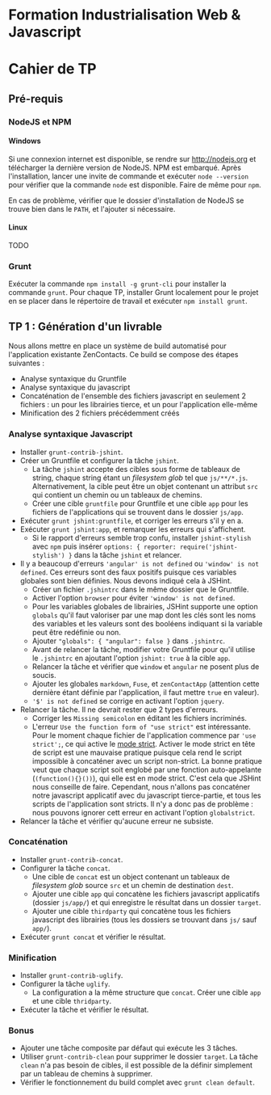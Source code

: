 # Formation Industrialisation Web & Javascript
# Cahier de TP

## Pré-requis

### NodeJS et NPM

#### Windows

Si une connexion internet est disponible, se rendre sur http://nodejs.org et
télécharger la dernière version de NodeJS. NPM est embarqué. Après
l'installation, lancer une invite de commande et exécuter `node --version` pour
vérifier que la commande `node` est disponible. Faire de même pour `npm`.

En cas de problème, vérifier que le dossier d'installation de NodeJS se trouve
bien dans le `PATH`, et l'ajouter si nécessaire.


#### Linux

TODO


### Grunt

Exécuter la commande `npm install -g grunt-cli` pour installer la commande 
`grunt`. Pour chaque TP, installer Grunt localement pour le projet en se placer
dans le répertoire de travail et exécuter `npm install grunt`.



## TP 1 : Génération d'un livrable

Nous allons mettre en place un système de build automatisé pour l'application
existante ZenContacts. Ce build se compose des étapes suivantes :
- Analyse syntaxique du Gruntfile
- Analyse syntaxique du javascript
- Concaténation de l'ensemble des fichiers javascript en seulement 2 
fichiers : un pour les librairies tierce, et un pour l'application elle-même
- Minification des 2 fichiers précédemment créés


### Analyse syntaxique Javascript

- Installer `grunt-contrib-jshint`.
- Créer un Gruntfile et configurer la tâche `jshint`.
  - La tâche `jshint` accepte des cibles sous forme de tableaux de string,
  chaque string étant un *filesystem glob* tel que `js/**/*.js`.
  Alternativement, la cible peut être un objet contenant un attribut `src` qui
  contient un chemin ou un tableaux de chemins.
  - Créer une cible `gruntfile` pour Gruntfile et une cible `app` pour les fichiers de l'applications qui se trouvent dans le dossier `js/app`.
- Exécuter `grunt jshint:gruntfile`, et corriger les erreurs s'il y en a.
- Exécuter `grunt jshint:app`, et remarquer les erreurs qui s'affichent.
  - Si le rapport d'erreurs semble trop confu, installer `jshint-stylish` avec
  `npm` puis insérer `options: { reporter: require('jshint-stylish') }` dans la
  tâche `jshint` et relancer.
- Il y a beaucoup d'erreurs `'angular' is not defined` ou 
`'window' is not defined`. Ces erreurs sont des faux positifs puisque ces
variables globales sont bien définies. Nous devons indiqué cela à JSHint.
  - Créer un fichier `.jshintrc` dans le même dossier que le Gruntfile.
  - Activer l'option `browser` pour éviter `'window' is not defined`.
  - Pour les variables globales de librairies, JSHint supporte une option
  `globals` qu'il faut valoriser par une map dont les clés sont les noms des
  variables et les valeurs sont des booléens indiquant si la variable peut être
  redéfinie ou non.
  - Ajouter `"globals": { "angular": false }` dans `.jshintrc`.
  - Avant de relancer la tâche, modifier votre Gruntfile pour qu'il utilise le
  `.jshintrc` en ajoutant l'option `jshint: true` à la cible `app`.
  - Relancer la tâche et vérifier que `window` et `angular` ne posent plus de
  soucis.
  - Ajouter les globales `markdown`, `Fuse`, et `zenContactApp` (attention
  cette dernière étant définie par l'application, il faut mettre `true` en
  valeur).
  - `'$' is not defined` se corrige en activant l'option `jquery`.
- Relancer la tâche. Il ne devrait rester que 2 types d'erreurs.
  - Corriger les `Missing semicolon` en éditant les fichiers incriminés.
  - L'erreur `Use the function form of "use strict"` est intéressante. Pour le
  moment chaque fichier de l'application commence par `'use strict';`, ce qui
  active le [mode strict](https://developer.mozilla.org/fr/docs/R%C3%A9f%C3%A9rence_de_JavaScript_1.5_Core/Fonctions_et_portee_des_fonctions/Strict_mode).
  Activer le mode strict en tête de script est une mauvaise pratique puisque 
  cela rend le script impossible à concaténer avec un script non-strict.
  La bonne pratique veut que chaque script soit englobé par une fonction 
  auto-appelante (`(function(){}())`), qui elle est en mode strict. C'est cela
  que JSHint nous conseille de faire. Cependant, nous n'allons pas concaténer
  notre javascript applicatif avec du javascript tierce-partie, et tous les
  scripts de l'application sont stricts. Il n'y a donc pas de problème : nous
  pouvons ignorer cett erreur en activant l'option `globalstrict`.
- Relancer la tâche et vérifier qu'aucune erreur ne subsiste.


### Concaténation

- Installer `grunt-contrib-concat`.
- Configurer la tâche `concat`.
  - Une cible de `concat` est un object contenant un tableaux de 
  *filesystem glob* source `src` et un chemin de destination `dest`.
  - Ajouter une cible `app` qui concatène les fichiers javascript applicatifs
  (dossier `js/app/`) et qui enregistre le résultat dans un dossier `target`.
  - Ajouter une cible `thirdparty` qui concatène tous les fichiers javascript
  des librairies (tous les dossiers se trouvant dans `js/` sauf `app/`).
- Exécuter `grunt concat` et vérifier le résultat.


### Minification

- Installer `grunt-contrib-uglify`.
- Configurer la tâche `uglify`.
  - La configuration a la même structure que `concat`. Créer une cible `app` et
  une cible `thridparty`.
- Exécuter la tâche et vérifier le résultat.


### Bonus

- Ajouter une tâche composite par défaut qui exécute les 3 tâches.
- Utiliser `grunt-contrib-clean` pour supprimer le dossier `target`. La tâche
`clean` n'a pas besoin de cibles, il est possible de la définir simplement par
un tableau de chemins à supprimer.
- Vérifier le fonctionnement du build complet avec `grunt clean default`.
